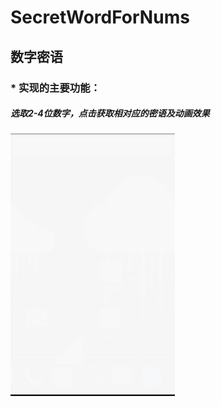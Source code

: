 # SecretWordForNums
## 数字密语
### * 实现的主要功能：
##### 选取2-4位数字，点击获取相对应的密语及动画效果 

![image](https://github.com/sallyQin/SecretWordForNums/raw/master/app/src/main/res/drawable/readme_display.gif) 
